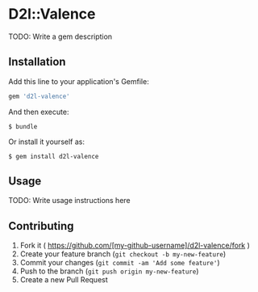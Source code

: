 # D2l::Valence

TODO: Write a gem description

## Installation

Add this line to your application's Gemfile:

```ruby
gem 'd2l-valence'
```

And then execute:

    $ bundle

Or install it yourself as:

    $ gem install d2l-valence

## Usage

TODO: Write usage instructions here

## Contributing

1. Fork it ( https://github.com/[my-github-username]/d2l-valence/fork )
2. Create your feature branch (`git checkout -b my-new-feature`)
3. Commit your changes (`git commit -am 'Add some feature'`)
4. Push to the branch (`git push origin my-new-feature`)
5. Create a new Pull Request
